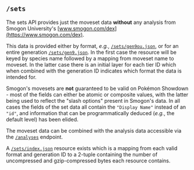 ## `/sets`

The sets API provides just the moveset data **without** any analysis from Smogon University's
[www.smogon.com/dex](https://www.smogon.com/dex).

This data is provided either by format, _e.g._,
[`/sets/gen9ou.json`](https://data.pkmn.cc/sets/gen9ou.json), or for an entire generation
[`/sets/gen9.json`](https://data.pkmn.cc/sets/gen9.json). In the first case the resource will be
keyed by species name followed by a mapping from moveset name to moveset. In the latter case there
is an initial layer for each tier ID which when combined with the generation ID indicates which
format the data is intended for.

Smogon's movesets are **not** guaranteed to be valid on Pokémon Showdown - most of the fields can
either be atomic or composite values, with the latter being used to reflect the "slash options"
present in Smogon's data. In all cases the fields of the set data all contain the `"Display Name"`
instead of an `"id"`, and information that can be programmatically deduced (_e.g._, the default
level) has been elided.

The moveset data can be combined with the analysis data accessible via the
[`/analyses`](https://data.pkmn.cc/analyses) endpoint.

A [`/sets/index.json`](https://data.pkmn.cc/sets/index.json) resource exists which is a mapping from
each valid format and generation ID to a 2-tuple containing the number of uncompressed and
gzip-compressed bytes each resource contains.

